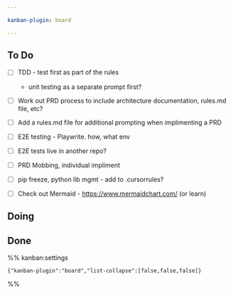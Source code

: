 ```yaml
---

kanban-plugin: board

---
```


## To Do

- [ ] TDD - test first as part of the rules
	- unit testing as a separate prompt first?
- [ ] Work out PRD process to include architecture documentation, rules.md file, etc?
- [ ] Add a rules.md file for additional prompting when implimenting a PRD
- [ ] E2E testing - Playwrite. how, what env
- [ ] E2E tests live in another repo?
- [ ] PRD Mobbing, individual impliment
- [ ] pip freeze, python lib mgmt - add to .cursorrules?
- [ ] Check out Mermaid - https://www.mermaidchart.com/ (or learn)


## Doing



## Done





%% kanban:settings
```
{"kanban-plugin":"board","list-collapse":[false,false,false]}
```
%%